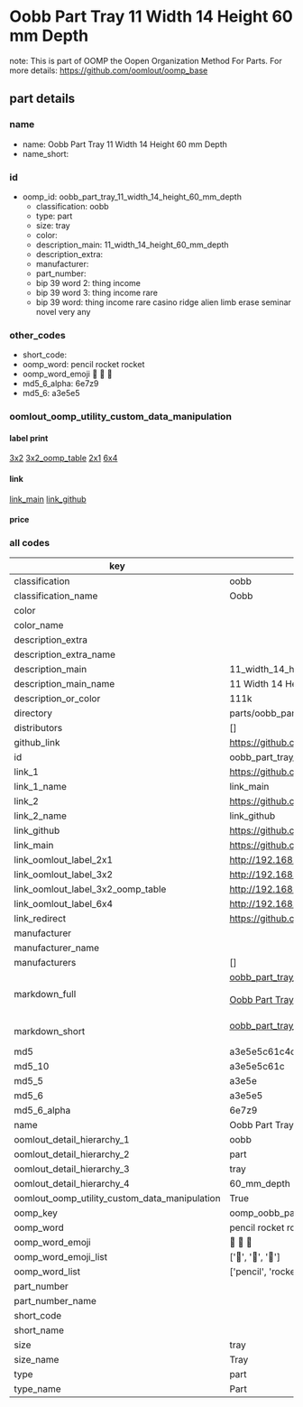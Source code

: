# Oobb Part Tray 11 Width 14 Height 60 mm Depth  

note: This is part of OOMP the Oopen Organization Method For Parts. For more details: https://github.com/oomlout/oomp_base

##  part details
  







### name
* name: Oobb Part Tray 11 Width 14 Height 60 mm Depth
* name_short: 
### id
* oomp_id: oobb_part_tray_11_width_14_height_60_mm_depth
  * classification: oobb
  * type: part
  * size: tray
  * color: 
  * description_main: 11_width_14_height_60_mm_depth
  * description_extra: 
  * manufacturer: 
  * part_number: 
  * bip 39 word 2: thing income
  * bip 39 word 3: thing income rare
  * bip 39 word: thing income rare casino ridge alien limb erase seminar novel very any

### other_codes
* short_code: 
* oomp_word: pencil rocket rocket
* oomp_word_emoji :pencil: :rocket: :rocket:
* md5_6_alpha: 6e7z9
* md5_6: a3e5e5






### oomlout_oomp_utility_custom_data_manipulation
#### label print
[3x2](http://192.168.1.245:1112/?label=oomp%206e7z9)
[3x2_oomp_table](http://192.168.1.108:1112/?label=oomp%206e7z9)
[2x1](http://192.168.1.242:1112/?label=oomp%206e7z9)
[6x4](http://192.168.1.55:1112/?label=oomp%206e7z9)    

#### link

[link_main](https://github.com/oomlout/oomlout_oomp_version_1_messy/tree/main/parts/oobb_part_tray_11_width_14_height_60_mm_depth) [link_github](https://github.com/oomlout/oomlout_oomp_version_1_messy/tree/main/parts/oobb_part_tray_11_width_14_height_60_mm_depth)                             

#### price







### all codes 
| key | value |  
| --- | --- |  
| classification | oobb |  
| classification_name | Oobb |  
| color |  |  
| color_name |  |  
| description_extra |  |  
| description_extra_name |  |  
| description_main | 11_width_14_height_60_mm_depth |  
| description_main_name | 11 Width 14 Height 60 mm Depth |  
| description_or_color | 111k |  
| directory | parts/oobb_part_tray_11_width_14_height_60_mm_depth |  
| distributors | [] |  
| github_link | https://github.com/oomlout/oomlout_oomp_part_src/tree/main/parts/oobb_part_tray_11_width_14_height_60_mm_depth |  
| id | oobb_part_tray_11_width_14_height_60_mm_depth |  
| link_1 | https://github.com/oomlout/oomlout_oomp_version_1_messy/tree/main/parts/oobb_part_tray_11_width_14_height_60_mm_depth |  
| link_1_name | link_main |  
| link_2 | https://github.com/oomlout/oomlout_oomp_version_1_messy/tree/main/parts/oobb_part_tray_11_width_14_height_60_mm_depth |  
| link_2_name | link_github |  
| link_github | https://github.com/oomlout/oomlout_oomp_version_1_messy/tree/main/parts/oobb_part_tray_11_width_14_height_60_mm_depth |  
| link_main | https://github.com/oomlout/oomlout_oomp_version_1_messy/tree/main/parts/oobb_part_tray_11_width_14_height_60_mm_depth |  
| link_oomlout_label_2x1 | http://192.168.1.242:1112/?label=oomp%206e7z9 |  
| link_oomlout_label_3x2 | http://192.168.1.245:1112/?label=oomp%206e7z9 |  
| link_oomlout_label_3x2_oomp_table | http://192.168.1.108:1112/?label=oomp%206e7z9 |  
| link_oomlout_label_6x4 | http://192.168.1.55:1112/?label=oomp%206e7z9 |  
| link_redirect | https://github.com/oomlout/oomlout_oomp_version_1_messy/tree/main/parts/oobb_part_tray_11_width_14_height_60_mm_depth |  
| manufacturer |  |  
| manufacturer_name |  |  
| manufacturers | [] |  
| markdown_full | [oobb_part_tray_11_width_14_height_60_mm_depth](none)<br>[](none)<br>[Oobb Part Tray 11 Width 14 Height 60 Mm Depth](none)<br><br> |  
| markdown_short | [oobb_part_tray_11_width_14_height_60_mm_depth](none)<br><br> |  
| md5 | a3e5e5c61c4c7038195cc237641ca705 |  
| md5_10 | a3e5e5c61c |  
| md5_5 | a3e5e |  
| md5_6 | a3e5e5 |  
| md5_6_alpha | 6e7z9 |  
| name | Oobb Part Tray 11 Width 14 Height 60 mm Depth |  
| oomlout_detail_hierarchy_1 | oobb |  
| oomlout_detail_hierarchy_2 | part |  
| oomlout_detail_hierarchy_3 | tray |  
| oomlout_detail_hierarchy_4 | 60_mm_depth |  
| oomlout_oomp_utility_custom_data_manipulation | True |  
| oomp_key | oomp_oobb_part_tray_11_width_14_height_60_mm_depth |  
| oomp_word | pencil rocket rocket |  
| oomp_word_emoji | :pencil: :rocket: :rocket: |  
| oomp_word_emoji_list | [':pencil:', ':rocket:', ':rocket:'] |  
| oomp_word_list | ['pencil', 'rocket', 'rocket'] |  
| part_number |  |  
| part_number_name |  |  
| short_code |  |  
| short_name |  |  
| size | tray |  
| size_name | Tray |  
| type | part |  
| type_name | Part |  
